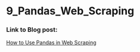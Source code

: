 # 9_Pandas_Web_Scraping

### Link to Blog post:
[How to Use Pandas in Web Scraping](https://www.leeweimin.com/2018/12/29/how-to-use-pandas-in-web-scraping/)
